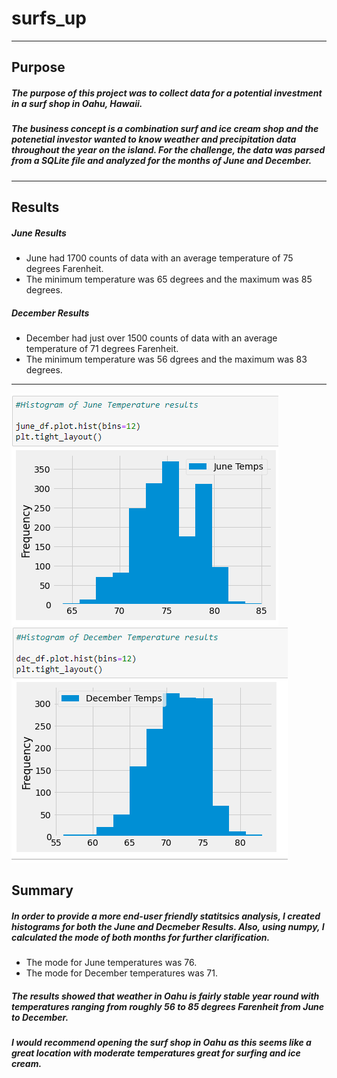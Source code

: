# surfs_up
---
## Purpose
##### The purpose of this project was to collect data for a potential investment in a surf shop in Oahu, Hawaii.
##### The business concept is a combination surf and ice cream shop and the potenetial investor wanted to know weather and precipitation data throughout the year on the island. For the challenge, the data was parsed from a SQLite file and analyzed for the months of June and December.
---
## Results
##### June Results
* June had 1700 counts of data with an average temperature of 75 degrees Farenheit. 
* The minimum temperature was 65 degrees and the maximum was 85 degrees.
##### December Results
* December had just over 1500 counts of data with an average temperature of 71 degrees Farenheit. 
* The minimum temperature was 56 dgrees and the maximum was 83 degrees.
---
![](https://github.com/yfaulkne/surfs_up/blob/main/June_Temps.png)
![](https://github.com/yfaulkne/surfs_up/blob/main/Dec_Temps.png)
## Summary
##### In order to provide a more end-user friendly statitsics analysis, I created histograms for both the June and Decmeber Results. Also, using numpy, I calculated the mode of both months for further clarification. 
* The mode for June temperatures was 76.
* The mode for December temperatures was 71.
##### The results showed that weather in Oahu is fairly stable year round with temperatures ranging from roughly 56 to 85 degrees Farenheit from June to December.
##### I would recommend opening the surf shop in Oahu as this seems like a great location with moderate temperatures great for surfing and ice cream.
